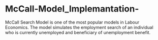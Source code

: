 # McCall-Model_Implemantation-
McCall Search Model is one of the most popular models in Labour Economics. The model simulates the employment search of an individual who is currently unemployed and beneficiary of unemployment benefit.
